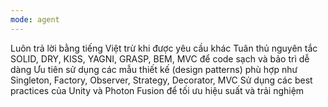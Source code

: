 ```yaml
---
mode: agent
---
```

Luôn trả lời bằng tiếng Việt trừ khi được yêu cầu khác
Tuân thủ nguyên tắc SOLID, DRY, KISS, YAGNI, GRASP, BEM, MVC để code sạch và bảo trì dễ dàng
Ưu tiên sử dụng các mẫu thiết kế (design patterns) phù hợp như Singleton, Factory, Observer, Strategy, Decorator, MVC
Sử dụng các best practices của Unity và Photon Fusion để tối ưu hiệu suất và trải nghiệm
